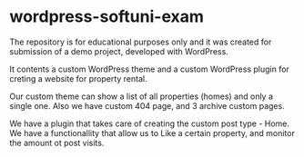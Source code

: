 # wordpress-softuni-exam
The repository is for educational purposes only and it was created for submission of a demo project, developed with WordPress.

It contents a custom WordPress theme and a custom WordPress plugin for creting a website for property rental.

Our custom theme can show a list of all properties (homes) and only a single one. Also we have custom 404 page, and 3 archive custom pages.

We have a plugin that takes care of creating the custom post type - Home. We have a functionallity that allow us to Like a certain property, and monitor the amount ot post visits.
